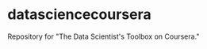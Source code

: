 datasciencecoursera
===================

Repository for "The Data Scientist's Toolbox on Coursera."

